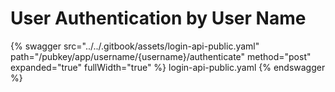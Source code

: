 # User Authentication by User Name
{% swagger src="../../.gitbook/assets/login-api-public.yaml" path="/pubkey/app/username/{username}/authenticate" method="post" expanded="true" fullWidth="true" %} login-api-public.yaml {% endswagger %}
